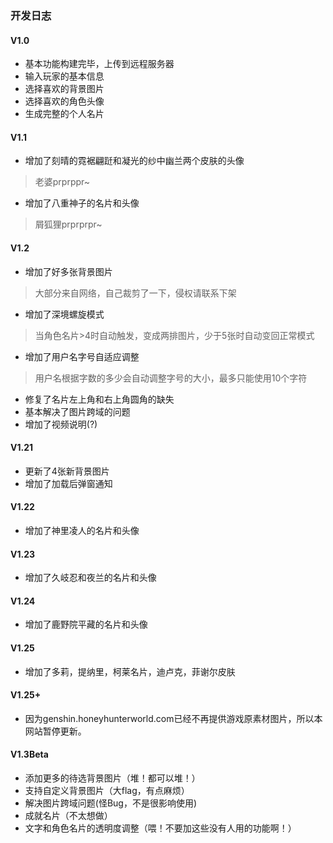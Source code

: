 ### 开发日志
#### V1.0
+ 基本功能构建完毕，上传到远程服务器
+ 输入玩家的基本信息
+ 选择喜欢的背景图片
+ 选择喜欢的角色头像
+ 生成完整的个人名片

#### V1.1
+ 增加了刻晴的霓裾翩跹和凝光的纱中幽兰两个皮肤的头像
> 老婆prprppr~
+ 增加了八重神子的名片和头像
> 屑狐狸prprprpr~

#### V1.2
+ 增加了好多张背景图片
> 大部分来自网络，自己裁剪了一下，侵权请联系下架
+ 增加了深境螺旋模式
> 当角色名片>4时自动触发，变成两排图片，少于5张时自动变回正常模式
+ 增加了用户名字号自适应调整
> 用户名根据字数的多少会自动调整字号的大小，最多只能使用10个字符
+ 修复了名片左上角和右上角圆角的缺失
+ 基本解决了图片跨域的问题
+ 增加了视频说明(?)

#### V1.21
+ 更新了4张新背景图片
+ 增加了加载后弹窗通知

#### V1.22
+ 增加了神里凌人的名片和头像

#### V1.23
+ 增加了久岐忍和夜兰的名片和头像

#### V1.24
+ 增加了鹿野院平藏的名片和头像

#### V1.25
+ 增加了多莉，提纳里，柯莱名片，迪卢克，菲谢尔皮肤

#### V1.25+
+ 因为genshin.honeyhunterworld.com已经不再提供游戏原素材图片，所以本网站暂停更新。

#### V1.3Beta
+ 添加更多的待选背景图片（堆！都可以堆！）
+ 支持自定义背景图片（大flag，有点麻烦）
+ 解决图片跨域问题(怪Bug，不是很影响使用)
+ 成就名片（不太想做）
+ 文字和角色名片的透明度调整（喂！不要加这些没有人用的功能啊！）
